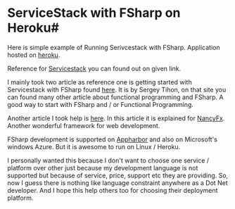 # ServiceStack with FSharp on Heroku#


Here is simple example of Running Serivcestack with FSharp. Application hosted on [heroku](http://servicestackheroku.herokuapp.com/).

Reference for [Servicestack](http://www.servicestack.net/) you can found out on given link. 

I mainly took two article as reference one is getting started with Servicestack with FSharp found [here](http://sergeytihon.wordpress.com/2013/02/28/servicestack-new-api-f-sample-web-service-out-of-a-web-server/). It is by Sergey Tihon, on that site you can found many other article about functional programming and FSharp. A good way to start with FSharp and / or Functional Programming. 

Another article I took help is [here](http://blog.ashleytowns.id.au/posts/2013-04/2013-04-01-running-csharp-fsharp-xbuild-nuget-on-heroku.html). In this article it is explained for [NancyFx](http://nancyfx.org/). Another wonderful framework for web development. 

FSharp development is supported on [Appharbor](https://appharbor.com/) and also on Microsoft's windows Azure. But it is awesome to run on Linux / Heroku. 

I personally wanted this because I don't want to choose one service / platform over other just because my development language is not supported but because of service, price, support etc they are providing. So, now I guess there is nothing like language constraint anywhere as a Dot Net developer. And I hope this help others too for choosing their deployment platform. 


